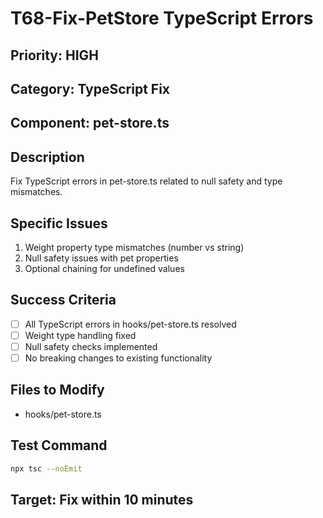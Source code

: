 # T68-Fix-PetStore TypeScript Errors

## Priority: HIGH
## Category: TypeScript Fix
## Component: pet-store.ts

## Description
Fix TypeScript errors in pet-store.ts related to null safety and type mismatches.

## Specific Issues
1. Weight property type mismatches (number vs string)
2. Null safety issues with pet properties
3. Optional chaining for undefined values

## Success Criteria
- [ ] All TypeScript errors in hooks/pet-store.ts resolved
- [ ] Weight type handling fixed
- [ ] Null safety checks implemented
- [ ] No breaking changes to existing functionality

## Files to Modify
- hooks/pet-store.ts

## Test Command
```bash
npx tsc --noEmit
```

## Target: Fix within 10 minutes